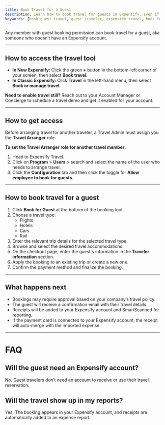 ```yaml
---
title: Book Travel for a Guest
description: Learn how to book travel for guests in Expensify, even if they don’t have an Expensify account, with instructions for Classic and New Expensify.
keywords: [book guest travel, guest traveler, expensify travel, book for non-member, travel booking, classic, new expensify]
---
```


<div id="new-expensify" markdown="1">

Any member with guest booking permission can book travel for a guest, aka someone who doesn’t have an Expensify account.

---

## How to access the travel tool

- **In New Expensify:** Click the green **+** button in the bottom-left corner of your screen, then select **Book travel**.
- **In Classic Expensify:** Click **Travel** in the left-hand menu, then select **Book or manage travel**.

**Need to enable travel still?** Reach out to your Account Manager or Concierge to schedule a travel demo and get it enabled for your account.

---

## How to get access

Before arranging travel for another traveler, a Travel Admin must assign you the **Travel Arranger** role.

**To set the Travel Arranger role for another travel member:**

1. Head to Expensify Travel.
2. Click on **Program** > **Users** > search and select the name of the user who needs to arrange travel.
3. Click the **Configuration** tab and then click the toggle for **Allow employee to book for guests**.

---

## How to book travel for a guest

1. Click **Book for Guest** at the bottom of the booking tool.
2. Choose a travel type:
   - Flights
   - Hotels
   - Cars
   - Rail
3. Enter the relevant trip details for the selected travel type.
4. Browse and select the desired travel accommodations.
5. On the checkout page, enter the guest's information in the **Traveler information** section.
6. Apply the booking to an existing trip or create a new one.
7. Confirm the payment method and finalize the booking.

---

## What happens next

- Bookings may require approval based on your company’s travel policy.
- The guest will receive a confirmation email with their travel details.
- Receipts will be added to your Expensify account and SmartScanned for reporting.
- If the payment card is connected to your Expensify account, the receipt will auto-merge with the imported expense.

---

# FAQ

## Will the guest need an Expensify account?
No. Guest travelers don’t need an account to receive or use their travel reservation.

## Will the travel show up in my reports?
Yes. The booking appears in your Expensify account, and receipts are automatically added to an expense report.

</div>

